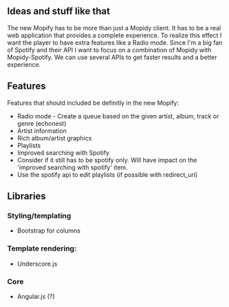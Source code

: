 Ideas and stuff like that
--------

The new Mopify has to be more than just a Mopidy client. It has to be a real web application that provides a complete experience. To realize this effect I want the player to have extra features like a Radio mode. 
Since I'm a big fan of Spotify and their API I want to focus on a combination of Mopidy with Mopidy-Spotify. We can use several APIs to get faster results and a better experience. 

Features
---------
Features that should included be definitly in the new Mopify:

* Radio mode - Create a queue based on the given artist, album, track or genre (echonest)
* Artist information 
* Rich album/artist graphics
* Playlists 
* Improved searching with Spotify
* Consider if it still has to be spotify only. Will have impact on the 'improved searching with spotify' item.
* Use the spotify api to edit playlists (if possible with redirect_uri)

Libraries
--------

### Styling/templating

* Bootstrap for columns

### Template rendering:

* Underscore.js

### Core
* Angular.js (?)